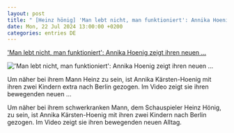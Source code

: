 ```yaml
---
layout: post
title: " [Heinz hönig] 'Man lebt nicht, man funktioniert': Annika Hoenig zeigt ihren neuen ..."
date: Mon, 22 Jul 2024 13:00:00 +0200
categories: entries DE
---
```

['Man lebt nicht, man funktioniert': Annika Hoenig zeigt ihren neuen ...](https://www.stern.de/lifestyle/leute/heinz-hoenig-im-krankenhaus--annika-hoenig-zeigt-ihren-neuen-alltag-34902716.html)

!['Man lebt nicht, man funktioniert': Annika Hoenig zeigt ihren neuen ...](https://image.stern.de/34902950/t/jO/v1/w1440/r1.7778/-/annika-hoenig.jpg)

Um näher bei ihrem Mann Heinz zu sein, ist Annika Kärsten-Hoenig mit ihren zwei Kindern extra nach Berlin gezogen. Im Video zeigt sie ihren bewegenden neuen ...

Um näher bei ihrem schwerkranken Mann, dem Schauspieler Heinz Hönig, zu sein, ist Annika Kärsten-Hoenig mit ihren zwei Kindern nach Berlin gezogen. Im Video zeigt sie ihren bewegenden neuen Alltag.

